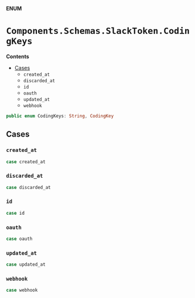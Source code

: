 **ENUM**

# `Components.Schemas.SlackToken.CodingKeys`

**Contents**

- [Cases](#cases)
  - `created_at`
  - `discarded_at`
  - `id`
  - `oauth`
  - `updated_at`
  - `webhook`

```swift
public enum CodingKeys: String, CodingKey
```

## Cases
### `created_at`

```swift
case created_at
```

### `discarded_at`

```swift
case discarded_at
```

### `id`

```swift
case id
```

### `oauth`

```swift
case oauth
```

### `updated_at`

```swift
case updated_at
```

### `webhook`

```swift
case webhook
```

